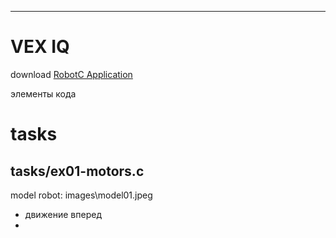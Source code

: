 ------

# VEX IQ

download [RobotC Application](https://www.robotc.net/files/download/vex/ROBOTCforVEXRobotics_456Release.exe)

элементы кода

# tasks

## tasks/ex01-motors.c

model robot: images\model01.jpeg

 - движение вперед
 -  





